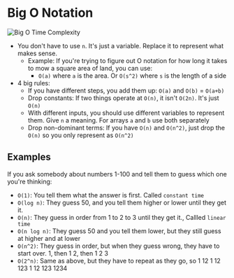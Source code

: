 # Big O Notation

![Big O Time Complexity](https://www.nickang.com/wp-content/uploads/2017/11/big-o-notation-complexity-from-stackoverflow.png)

* You don't have to use `n`. It's just a variable. Replace it to represent what makes sense.
  * Example: If you're trying to figure out O notation for how long it takes to mow a square area of land, you can use:
    * `O(a)` where `a` is the area. Or `O(s^2)` where `s` is the length of a side
* 4 big rules:
  * If you have different steps, you add them up: `O(a)` and `O(b)` = `O(a+b)`
  * Drop constants: If two things operate at `O(n)`, it isn't `O(2n)`. It's just `O(n)`
  * With different inputs, you should use different variables to represent them. Give `n` a meaning. For arrays `a` and `b` use both separately
  * Drop non-dominant terms: If you have `O(n)` and `O(n^2)`, just drop the `O(n)` so you only represent as `O(n^2)`

## Examples

If you ask somebody about numbers 1-100 and tell them to guess which one you're thinking:

* `O(1)`: You tell them what the answer is first. Called `constant time`
* `O(log n)`: They guess 50, and you tell them higher or lower until they get it.
* `O(n)`: They guess in order from 1 to 2 to 3 until they get it., Callled `linear time`
* `O(n log n)`: They guess 50 and you tell them lower, but they still guess at higher and at lower
* `O(n^2)`: They guess in order, but when they guess wrong, they have to start over. 1, then 1 2, then 1 2 3
* `O(2^n)`: Same as above, but they have to repeat as they go, so 1 12 1 12 123 1 12 123 1234
